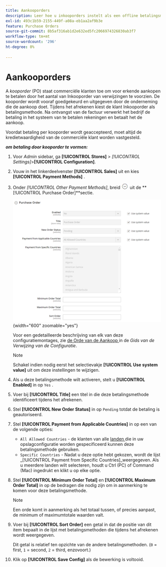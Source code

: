 ```yaml
---
title: Aankooporders
description: Leer hoe u inkooporders instelt als een offline betalingsmethode in uw winkel.
exl-id: 493c1b59-2155-449f-a08a-eb1aa2af9b3e
feature: Purchase Orders
source-git-commit: 8b5af316ab1d2e632ed5fc2066974326830ab3f7
workflow-type: tm+mt
source-wordcount: '296'
ht-degree: 0%

---
```


# Aankooporders

A _kooporder_ (PO) staat commerciële klanten toe om voor erkende aankopen te betalen door het aantal van Inkooporder van verwijzingen te voorzien. De kooporder wordt vooraf goedgekeurd en uitgegeven door de onderneming die de aankoop doet. Tijdens het afrekenen kiest de klant Inkooporder als betalingsmethode. Na ontvangst van de factuur verwerkt het bedrijf de betaling in het systeem van te betalen rekeningen en betaalt het de aankoop.

Voordat betaling per kooporder wordt geaccepteerd, moet altijd de kredietwaardigheid van de commerciële klant worden vastgesteld.

**_om betaling door kooporder te vormen:_**

1. Voor _Admin_ sidebar, ga **[!UICONTROL Stores]** > _[!UICONTROL Settings]_>**[!UICONTROL Configuration]**.

1. Vouw in het linkerdeelvenster **[!UICONTROL Sales]** uit en kies **[!UICONTROL Payment Methods]** .

1. Onder _[!UICONTROL Other Payment Methods]_, breid ![ de selecteur van de Uitbreiding ](../assets/icon-display-expand.png) uit de **[!UICONTROL Purchase Order]**sectie.

   ![ Inkooporder ](../configuration-reference/sales/assets/payment-methods-purchase-order.png){width="600" zoomable="yes"}

   Voor een gedetailleerde beschrijving van elk van deze configuratiemontages, zie [ de Orde van de Aankoop ](../configuration-reference/sales/payment-methods.md#purchase-order) in de _Gids van de Verwijzing van de Configuratie_.

   >[!NOTE]
   >
   >Schakel indien nodig eerst het selectievakje **[!UICONTROL Use system value]** uit om deze instellingen te wijzigen.

1. Als u deze betalingsmethode wilt activeren, stelt u **[!UICONTROL Enabled]** in op `Yes` .

1. Voer bij **[!UICONTROL Title]** een titel in die deze betalingsmethode identificeert tijdens het afrekenen.

1. Stel **[!UICONTROL New Order Status]** in op `Pending` totdat de betaling is geautoriseerd.

1. Stel **[!UICONTROL Payment from Applicable Countries]** in op een van de volgende opties:

   - `All Allowed Countries` - de klanten van alle [ landen ](../getting-started/store-details.md#country-options) die in uw opslagconfiguratie worden gespecificeerd kunnen deze betalingsmethode gebruiken.
   - `Specific Countries` - Nadat u deze optie hebt gekozen, wordt de lijst _[!UICONTROL Payment from Specific Countries]_weergegeven. Als u meerdere landen wilt selecteren, houdt u Ctrl (PC) of Command (Mac) ingedrukt en klikt u op elke optie.

1. Stel **[!UICONTROL Minimum Order Total]** en **[!UICONTROL Maximum Order Total]** in op de bedragen die nodig zijn om in aanmerking te komen voor deze betalingsmethode.

   >[!NOTE]
   >
   >Een orde komt in aanmerking als het totaal tussen, of precies aanpast, de minimum of maximumtotale waarden valt.

1. Voer bij **[!UICONTROL Sort Order]** een getal in dat de positie van dit item bepaalt in de lijst met betalingsmethoden die tijdens het afrekenen wordt weergegeven.

   Dit getal is relatief ten opzichte van de andere betalingsmethoden. (`0` = first, `1` = second, `2` = third, enzovoort.)

1. Klik op **[!UICONTROL Save Config]** als de bewerking is voltooid.
